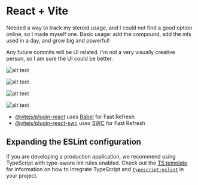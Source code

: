 # React + Vite

Needed a way to track my steroid usage, and I could not find a good option online, so I made myself one. Basic usage: add the compound, add the mls used in a day, and grow big and powerful!

Any future commits will be UI related. I'm not a very visually creative person, so I am sure the UI could be better.

![alt text](https://github.com/user-attachments/assets/25af1bc7-0b97-477b-acef-02307aed5847 "Front page")

![alt text](https://github.com/user-attachments/assets/3401a1be-e436-470e-bec5-d919333041fb "Home page")

![alt text](https://github.com/user-attachments/assets/5a40ee0a-e14a-4a8b-a9c3-4a520cd839be "Usage List page")

![alt text](https://github.com/user-attachments/assets/a4b2bac0-800f-4c40-80b2-0579ebc9b32b "Add Compound page")


- [@vitejs/plugin-react](https://github.com/vitejs/vite-plugin-react/blob/main/packages/plugin-react) uses [Babel](https://babeljs.io/) for Fast Refresh
- [@vitejs/plugin-react-swc](https://github.com/vitejs/vite-plugin-react/blob/main/packages/plugin-react-swc) uses [SWC](https://swc.rs/) for Fast Refresh

## Expanding the ESLint configuration

If you are developing a production application, we recommend using TypeScript with type-aware lint rules enabled. Check out the [TS template](https://github.com/vitejs/vite/tree/main/packages/create-vite/template-react-ts) for information on how to integrate TypeScript and [`typescript-eslint`](https://typescript-eslint.io) in your project.
